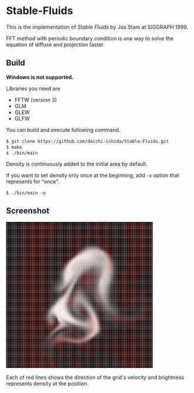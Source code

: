 # Stable-Fluids
This is the implementation of *Stable Fluids* by Jos Stam at SIGGRAPH 1999.

FFT method with periodic boundary condition is one way to solve the equation of diffuse and projection faster.


## Build
**Windows is not supported.**

Libraries you need are
- FFTW (version 3)
- GLM
- GLEW
- GLFW

You can build and execute following command.

```shell
$ git clone https://github.com/daichi-ishida/Stable-Fluids.git
$ make
$ ./bin/main
```

Density is continuously added to the initial area by default.

If you want to set density only once at the beginning, 
add `-o` option that represents for "once".

```shell
$ ./bin/main -o
```

## Screenshot

![Screenshot](output/Screenshot.png)

Each of red lines shows the direction of the grid's velocity and 
brightness represents density at the position.